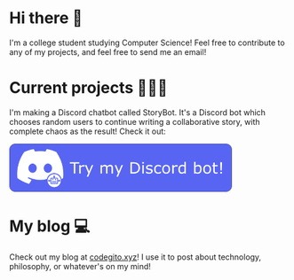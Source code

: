# Hi there 👋

I'm a college student studying Computer Science! Feel free to contribute to any of my projects, and feel free to send me an email!

# Current projects 👨🏻‍💻

I'm making a Discord chatbot called StoryBot. It's a Discord bot which chooses random users to continue writing a collaborative story, with complete chaos as the result! Check it out:

<a href="https://discord.gg/qAHDQjRfyA"><img src="Try%20out%20bot.png" alt= "Try my Discord bot!" height="87" ></a>

# My blog 💻

Check out my blog at [codegito.xyz](https://codegito.xyz/)! I use it to post about technology, philosophy, or whatever's on my mind!
